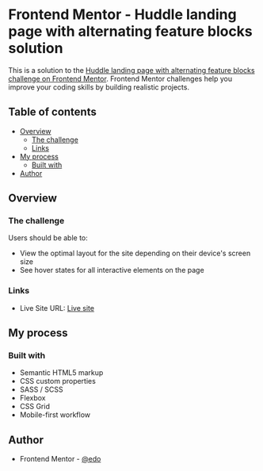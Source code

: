 # Frontend Mentor - Huddle landing page with alternating feature blocks solution

This is a solution to the [Huddle landing page with alternating feature blocks challenge on Frontend Mentor](https://www.frontendmentor.io/challenges/huddle-landing-page-with-alternating-feature-blocks-5ca5f5981e82137ec91a5100). Frontend Mentor challenges help you improve your coding skills by building realistic projects.

## Table of contents

- [Overview](#overview)
  - [The challenge](#the-challenge)
  - [Links](#links)
- [My process](#my-process)
  - [Built with](#built-with)
- [Author](#author)

## Overview

### The challenge

Users should be able to:

- View the optimal layout for the site depending on their device's screen size
- See hover states for all interactive elements on the page

### Links

- Live Site URL: [Live site](https://edo979.github.io/huddle-landing-page-with-alternating-feature-blocks-master/)

## My process

### Built with

- Semantic HTML5 markup
- CSS custom properties
- SASS / SCSS
- Flexbox
- CSS Grid
- Mobile-first workflow

## Author

- Frontend Mentor - [@edo](https://www.frontendmentor.io/profile/edo979)
